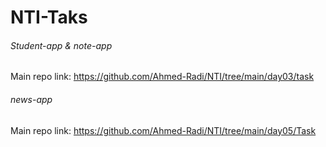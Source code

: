 # NTI-Taks

###### Student-app & note-app

Main repo link: https://github.com/Ahmed-Radi/NTI/tree/main/day03/task

###### news-app

Main repo link: https://github.com/Ahmed-Radi/NTI/tree/main/day05/Task